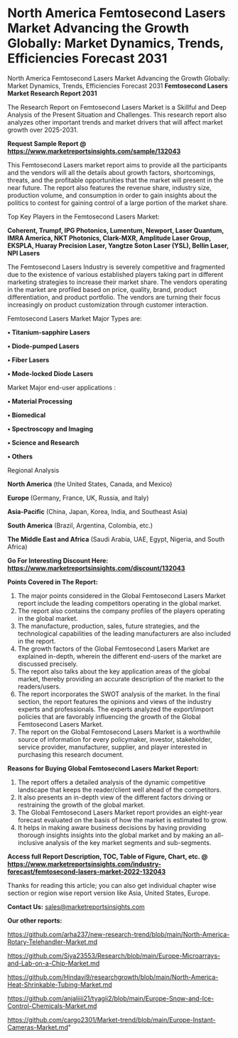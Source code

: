 # North America Femtosecond Lasers Market Advancing the Growth Globally: Market Dynamics, Trends, Efficiencies Forecast 2031
North America Femtosecond Lasers Market Advancing the Growth Globally: Market Dynamics, Trends, Efficiencies Forecast 2031
<strong>Femtosecond Lasers Market Research Report 2031</strong>

The Research Report on Femtosecond Lasers Market is a Skillful and Deep Analysis of the Present Situation and Challenges. This research report also analyzes other important trends and market drivers that will affect market growth over 2025-2031.

<strong>Request Sample Report @ <a href=https://www.marketreportsinsights.com/sample/132043>https://www.marketreportsinsights.com/sample/132043</a></strong>

This Femtosecond Lasers market report aims to provide all the participants and the vendors will all the details about growth factors, shortcomings, threats, and the profitable opportunities that the market will present in the near future. The report also features the revenue share, industry size, production volume, and consumption in order to gain insights about the politics to contest for gaining control of a large portion of the market share.

Top Key Players in the Femtosecond Lasers Market:

<strong>Coherent, Trumpf, IPG Photonics, Lumentum, Newport, Laser Quantum, IMRA America, NKT Photonics, Clark-MXR, Amplitude Laser Group, EKSPLA, Huaray Precision Laser, Yangtze Soton Laser (YSL), Bellin Laser, NPI Lasers</strong>

The Femtosecond Lasers Industry is severely competitive and fragmented due to the existence of various established players taking part in different marketing strategies to increase their market share. The vendors operating in the market are profiled based on price, quality, brand, product differentiation, and product portfolio. The vendors are turning their focus increasingly on product customization through customer interaction.

Femtosecond Lasers Market Major Types are:

<strong>• Titanium-sapphire Lasers

• Diode-pumped Lasers

• Fiber Lasers

• Mode-locked Diode Lasers</strong>

Market Major end-user applications :

<strong>• Material Processing

• Biomedical

• Spectroscopy and Imaging

• Science and Research

• Others</strong>

Regional Analysis

</u><strong><b>North America</b></strong> (the United States, Canada, and Mexico)

<strong><b>Europe </b></strong>(Germany, France, UK, Russia, and Italy)

<strong><b>Asia-Pacific</b></strong> (China, Japan, Korea, India, and Southeast Asia)

<strong><b>South America</b></strong> (Brazil, Argentina, Colombia, etc.)

<strong><b>The Middle East and Africa</b></strong> (Saudi Arabia, UAE, Egypt, Nigeria, and South Africa)

<strong>Go For Interesting Discount Here: <a href=https://www.marketreportsinsights.com/discount/132043>https://www.marketreportsinsights.com/discount/132043</a></strong>

<strong>Points Covered in The Report:</strong>
<ol>
  <li>The major points considered in the Global Femtosecond Lasers Market report include the leading competitors operating in the global market.</li>
  <li>The report also contains the company profiles of the players operating in the global market.</li>
  <li>The manufacture, production, sales, future strategies, and the technological capabilities of the leading manufacturers are also included in the report.</li>
  <li>The growth factors of the Global Femtosecond Lasers Market are explained in-depth, wherein the different end-users of the market are discussed precisely.</li>
  <li>The report also talks about the key application areas of the global market, thereby providing an accurate description of the market to the readers/users.</li>
  <li>The report incorporates the SWOT analysis of the market. In the final section, the report features the opinions and views of the industry experts and professionals. The experts analyzed the export/import policies that are favorably influencing the growth of the Global Femtosecond Lasers Market.</li>
  <li>The report on the Global Femtosecond Lasers Market is a worthwhile source of information for every policymaker, investor, stakeholder, service provider, manufacturer, supplier, and player interested in purchasing this research document.</li>
</ol>
<strong>Reasons for Buying Global Femtosecond Lasers Market Report:</strong>

<ol>
  <li>The report offers a detailed analysis of the dynamic competitive landscape that keeps the reader/client well ahead of the competitors.</li>
  <li>It also presents an in-depth view of the different factors driving or restraining the growth of the global market.</li>
  <li>The Global Femtosecond Lasers Market report provides an eight-year forecast evaluated on the basis of how the market is estimated to grow.</li>
  <li>It helps in making aware business decisions by having providing thorough insights insights into the global market and by making an all-inclusive analysis of the key market segments and sub-segments.</li>
</ol>
<strong>Access full Report Description, TOC, Table of Figure, Chart, etc. @ <a href=https://www.marketreportsinsights.com/industry-forecast/femtosecond-lasers-market-2022-132043>https://www.marketreportsinsights.com/industry-forecast/femtosecond-lasers-market-2022-132043</a></strong>


Thanks for reading this article; you can also get individual chapter wise section or region wise report version like Asia, United States, Europe.

<strong>Contact Us:</strong>
sales@marketreportsinsights.com

<strong>Our other reports:</strong>

<a href=https://github.com/arha237/new-research-trend/blob/main/North-America-Rotary-Telehandler-Market.md>https://github.com/arha237/new-research-trend/blob/main/North-America-Rotary-Telehandler-Market.md</a>

<a href=https://github.com/Siya23553/Research/blob/main/Europe-Microarrays-and-Lab-on-a-Chip-Market.md>https://github.com/Siya23553/Research/blob/main/Europe-Microarrays-and-Lab-on-a-Chip-Market.md</a>

<a href=https://github.com/Hindavi9/researchgrowth/blob/main/North-America-Heat-Shrinkable-Tubing-Market.md>https://github.com/Hindavi9/researchgrowth/blob/main/North-America-Heat-Shrinkable-Tubing-Market.md</a>

<a href=https://github.com/anjaliiii21/tyagii2/blob/main/Europe-Snow-and-Ice-Control-Chemicals-Market.md>https://github.com/anjaliiii21/tyagii2/blob/main/Europe-Snow-and-Ice-Control-Chemicals-Market.md</a>

<a href=https://github.com/cargo2301/Market-trend/blob/main/Europe-Instant-Cameras-Market.md>https://github.com/cargo2301/Market-trend/blob/main/Europe-Instant-Cameras-Market.md</a>"
